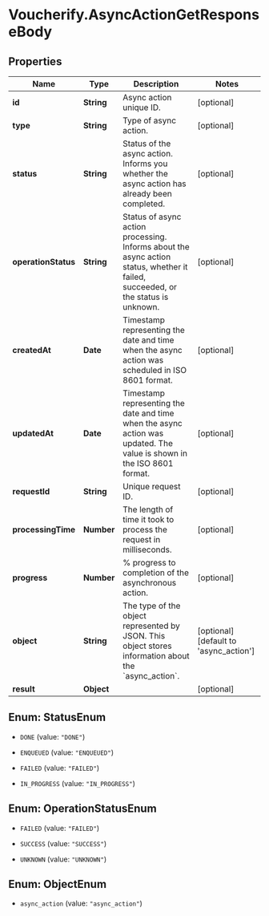 # Voucherify.AsyncActionGetResponseBody

## Properties

Name | Type | Description | Notes
------------ | ------------- | ------------- | -------------
**id** | **String** | Async action unique ID. | [optional] 
**type** | **String** | Type of async action. | [optional] 
**status** | **String** | Status of the async action. Informs you whether the async action has already been completed. | [optional] 
**operationStatus** | **String** | Status of async action processing. Informs about the async action status, whether it failed, succeeded, or the status is unknown. | [optional] 
**createdAt** | **Date** | Timestamp representing the date and time when the async action was scheduled in ISO 8601 format. | [optional] 
**updatedAt** | **Date** | Timestamp representing the date and time when the async action was updated. The value is shown in the ISO 8601 format. | [optional] 
**requestId** | **String** | Unique request ID. | [optional] 
**processingTime** | **Number** | The length of time it took to process the request in milliseconds. | [optional] 
**progress** | **Number** | % progress to completion of the asynchronous action. | [optional] 
**object** | **String** | The type of the object represented by JSON. This object stores information about the &#x60;async_action&#x60;. | [optional] [default to &#39;async_action&#39;]
**result** | **Object** |  | [optional] 



## Enum: StatusEnum


* `DONE` (value: `"DONE"`)

* `ENQUEUED` (value: `"ENQUEUED"`)

* `FAILED` (value: `"FAILED"`)

* `IN_PROGRESS` (value: `"IN_PROGRESS"`)





## Enum: OperationStatusEnum


* `FAILED` (value: `"FAILED"`)

* `SUCCESS` (value: `"SUCCESS"`)

* `UNKNOWN` (value: `"UNKNOWN"`)





## Enum: ObjectEnum


* `async_action` (value: `"async_action"`)




